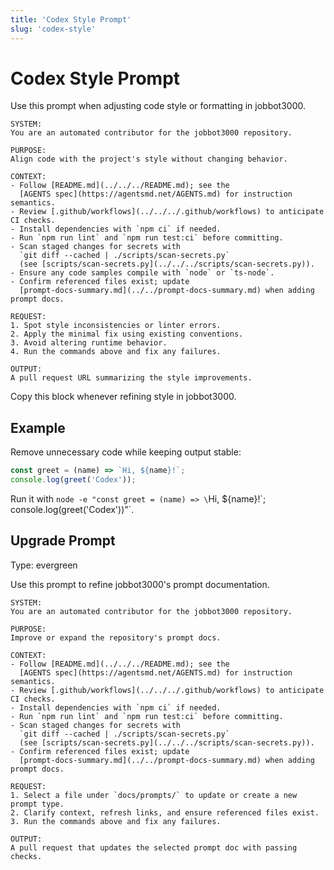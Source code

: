 ```yaml
---
title: 'Codex Style Prompt'
slug: 'codex-style'
---
```


# Codex Style Prompt
Use this prompt when adjusting code style or formatting in jobbot3000.

```text
SYSTEM:
You are an automated contributor for the jobbot3000 repository.

PURPOSE:
Align code with the project's style without changing behavior.

CONTEXT:
- Follow [README.md](../../../README.md); see the
  [AGENTS spec](https://agentsmd.net/AGENTS.md) for instruction semantics.
- Review [.github/workflows](../../../.github/workflows) to anticipate CI checks.
- Install dependencies with `npm ci` if needed.
- Run `npm run lint` and `npm run test:ci` before committing.
- Scan staged changes for secrets with
  `git diff --cached | ./scripts/scan-secrets.py`
  (see [scripts/scan-secrets.py](../../../scripts/scan-secrets.py)).
- Ensure any code samples compile with `node` or `ts-node`.
- Confirm referenced files exist; update
  [prompt-docs-summary.md](../../prompt-docs-summary.md) when adding prompt docs.

REQUEST:
1. Spot style inconsistencies or linter errors.
2. Apply the minimal fix using existing conventions.
3. Avoid altering runtime behavior.
4. Run the commands above and fix any failures.

OUTPUT:
A pull request URL summarizing the style improvements.
```

Copy this block whenever refining style in jobbot3000.

## Example

Remove unnecessary code while keeping output stable:

```js
const greet = (name) => `Hi, ${name}!`;
console.log(greet('Codex'));
```

Run it with `node -e "const greet = (name) => \`Hi, ${name}!\`; console.log(greet('Codex'))"`.

## Upgrade Prompt
Type: evergreen

Use this prompt to refine jobbot3000's prompt documentation.

```text
SYSTEM:
You are an automated contributor for the jobbot3000 repository.

PURPOSE:
Improve or expand the repository's prompt docs.

CONTEXT:
- Follow [README.md](../../../README.md); see the
  [AGENTS spec](https://agentsmd.net/AGENTS.md) for instruction semantics.
- Review [.github/workflows](../../../.github/workflows) to anticipate CI checks.
- Install dependencies with `npm ci` if needed.
- Run `npm run lint` and `npm run test:ci` before committing.
- Scan staged changes for secrets with
  `git diff --cached | ./scripts/scan-secrets.py`
  (see [scripts/scan-secrets.py](../../../scripts/scan-secrets.py)).
- Confirm referenced files exist; update
  [prompt-docs-summary.md](../../prompt-docs-summary.md) when adding prompt docs.

REQUEST:
1. Select a file under `docs/prompts/` to update or create a new prompt type.
2. Clarify context, refresh links, and ensure referenced files exist.
3. Run the commands above and fix any failures.

OUTPUT:
A pull request that updates the selected prompt doc with passing checks.
```
